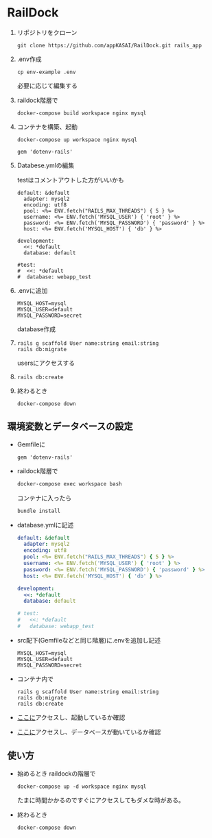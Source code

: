 # RailDock

1. リポジトリをクローン
   
   ```
   git clone https://github.com/appKASAI/RailDock.git rails_app
   ```
   
2. .env作成
   ```
   cp env-example .env
   ```
   必要に応じて編集する
   
3. raildock階層で

   ```
   docker-compose build workspace nginx mysql
   ```

4. コンテナを構築、起動

   ```
   docker-compose up workspace nginx mysql
   ```

   ```
   gem 'dotenv-rails'
   ```

5. Databese.ymlの編集

   testはコメントアウトした方がいいかも

   ```
   default: &default
     adapter: mysql2
     encoding: utf8
     pool: <%= ENV.fetch("RAILS_MAX_THREADS") { 5 } %>
     username: <%= ENV.fetch('MYSQL_USER') { 'root' } %>
     password: <%= ENV.fetch('MYSQL_PASSWORD') { 'password' } %>
     host: <%= ENV.fetch('MYSQL_HOST') { 'db' } %>
   
   development:
     <<: *default
     database: default
   
   #test:
   #  <<: *default
   #  database: webapp_test
   ```

6. .envに追加

   ```
   MYSQL_HOST=mysql
   MYSQL_USER=default
   MYSQL_PASSWORD=secret
   ```

   database作成

7. ```
   rails g scaffold User name:string email:string
   rails db:migrate
   ```

   usersにアクセスする

8. ```
   rails db:create
   ```

9. 終わるとき

   ```
   docker-compose down
   ```



## 環境変数とデータベースの設定

- Gemfileに

  ```Gemfile:Gemfile
  gem 'dotenv-rails'
  ```

- raildock階層で

  ```bash
  docker-compose exec workspace bash
  ```

  コンテナに入ったら

  ```bash
  bundle install
  ```

- database.ymlに記述

  ```yml:database.yml
  default: &default
    adapter: mysql2
    encoding: utf8
    pool: <%= ENV.fetch("RAILS_MAX_THREADS") { 5 } %>
    username: <%= ENV.fetch('MYSQL_USER') { 'root' } %>
    password: <%= ENV.fetch('MYSQL_PASSWORD') { 'password' } %>
    host: <%= ENV.fetch('MYSQL_HOST') { 'db' } %>
  
  development:
    <<: *default
    database: default
  
  # test:
  #   <<: *default
  #   database: webapp_test
  ```

- src配下(Gemfileなどと同じ階層)に.envを追加し記述

  ```txt:.env
  MYSQL_HOST=mysql
  MYSQL_USER=default
  MYSQL_PASSWORD=secret
  ```

- コンテナ内で

  ```
  rails g scaffold User name:string email:string
  rails db:migrate
  rails db:create
  ```

- [ここに](http:/localhost)アクセスし、起動しているか確認

- [ここに](http:/localhost/users)アクセスし、データベースが動いているか確認



## 使い方

- 始めるとき raildockの階層で

  ```
  docker-compose up -d workspace nginx mysql
  ```

  たまに時間かかるのですぐにアクセスしてもダメな時がある。

- 終わるとき

  ```
  docker-compose down
  ```

  
